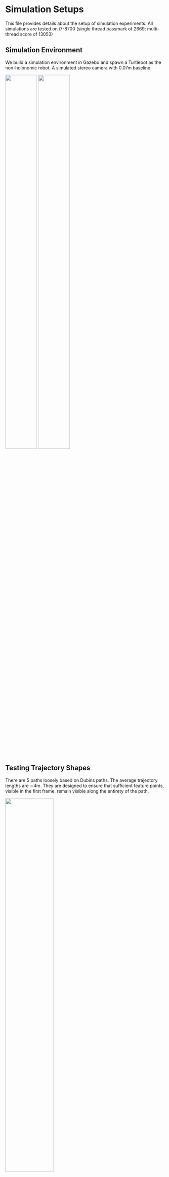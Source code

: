 # Simulation Setups
This file provides details about the setup of simulation experiments. All simulations are tested on i7-8700 (single thread passmark of 2669; multi-thread score of 13053)

## Simulation Environment

We build a simulation environment in Gazebo and spawn a Turtlebot as the non-holonomic robot. A simulated stereo camera with 0.07m baseline.

<p float="left">
  <img src="https://github.com/ivaROS/TrajectoryServoing/tree/main/SuppMat/assets/figs/tsrb_env.png" width ="100" height = 55% />
  <img src="https://github.com/ivaROS/TrajectoryServoing/tree/main/SuppMat/assets/figs/turtlebot_sim.png" width ="100" height = 55% /> 
</p>

## Testing Trajectory Shapes

There are 5 paths loosely based on Dubins paths. The average trajectory lengths are ∼4m. They are designed to ensure that sufficient feature points, visible in the first frame, remain visible along the entirety of the path.

<img src="https://github.com/ivaROS/TrajectoryServoing/tree/main/SuppMat/assets/figs/short_trajs.png" width =55% height = 55% />

## SLAM Stack

A [Good Feature (GF) ORB-SLAM system](https://www.semanticscholar.org/paper/Good-Feature-Matching%3A-Toward-Accurate%2C-Robust-With-Zhao-Vela/da7817d3ed68d5cfbf47f89c39a8042896cae2c1) is used to estimate camera poses. It is configured to work with a stereo camera and integrated into a loosely coupled, [visual-inertial (VI) system] (https://github.com/ethz-asl/ethzasl_msf) based on a multi-rate filter to form a VI-SLAM system.

<p float="left">
  <img src="https://github.com/ivaROS/TrajectoryServoing/tree/main/SuppMat/assets/figs/feature.png" width ="100" height = 55% />
  <img src="https://github.com/ivaROS/TrajectoryServoing/tree/main/SuppMat/assets/figs/feature2.png" width ="100" height = 55% /> 
  <img src="https://github.com/ivaROS/TrajectoryServoing/tree/main/SuppMat/assets/figs/feature3.png" width ="100" height = 55% /> 
</p>

## Frame-by-frame Stereo Feature Tracking System for VS+

We also use a [frame-by-frame stereo feature tracking system](https://github.com/ivaROS/stereoFeatureTracking.git) to show the importance of V-SLAM. The system does not have mapping for feature matching with historical features.

